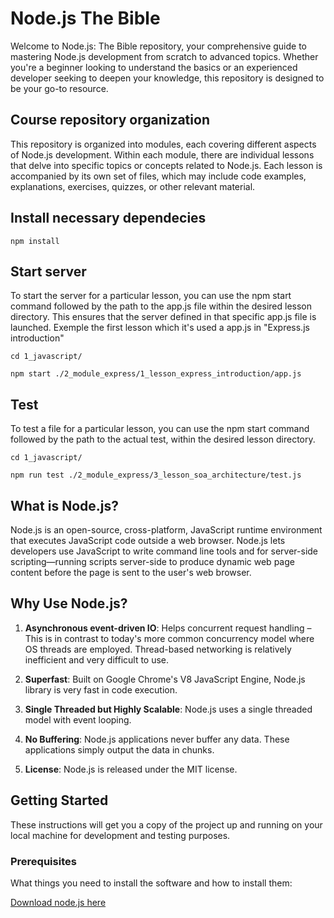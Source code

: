 # Node.js The Bible

Welcome to Node.js: The Bible repository, your comprehensive guide to mastering Node.js development from scratch to advanced topics. Whether you're a beginner looking to understand the basics or an experienced developer seeking to deepen your knowledge, this repository is designed to be your go-to resource.

## Course repository organization

This repository is organized into modules, each covering different aspects of Node.js development. Within each module, there are individual lessons that delve into specific topics or concepts related to Node.js. Each lesson is accompanied by its own set of files, which may include code examples, explanations, exercises, quizzes, or other relevant material.

## Install necessary dependecies

```npm install ```

## Start server

To start the server for a particular lesson, you can use the npm start command followed by the path to the app.js file within the desired lesson directory. This ensures that the server defined in that specific app.js file is launched. Exemple the first lesson which it's used a app.js in "Express.js introduction"

``` cd 1_javascript/ ```

``` npm start ./2_module_express/1_lesson_express_introduction/app.js ```

## Test 

To test a file for a particular lesson, you can use the npm start command followed by the path to the actual test, within the desired lesson directory.

``` cd 1_javascript/ ```

```npm run test ./2_module_express/3_lesson_soa_architecture/test.js```

## What is Node.js?

Node.js is an open-source, cross-platform, JavaScript runtime environment that executes JavaScript code outside a web browser. Node.js lets developers use JavaScript to write command line tools and for server-side scripting—running scripts server-side to produce dynamic web page content before the page is sent to the user's web browser.

## Why Use Node.js?

1. **Asynchronous event-driven IO**: Helps concurrent request handling – This is in contrast to today's more common concurrency model where OS threads are employed. Thread-based networking is relatively inefficient and very difficult to use.

2. **Superfast**: Built on Google Chrome's V8 JavaScript Engine, Node.js library is very fast in code execution.

3. **Single Threaded but Highly Scalable**: Node.js uses a single threaded model with event looping.

4. **No Buffering**: Node.js applications never buffer any data. These applications simply output the data in chunks.

5. **License**: Node.js is released under the MIT license.

## Getting Started

These instructions will get you a copy of the project up and running on your local machine for development and testing purposes.

### Prerequisites

What things you need to install the software and how to install them:

<a href="https://nodejs.org/en/download">Download node.js here</a>
